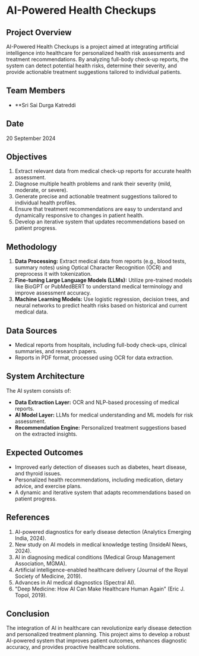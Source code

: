 # AI-Powered Health Checkups

## Project Overview
AI-Powered Health Checkups is a project aimed at integrating artificial intelligence into healthcare for personalized health risk assessments and treatment recommendations. By analyzing full-body check-up reports, the system can detect potential health risks, determine their severity, and provide actionable treatment suggestions tailored to individual patients.

## Team Members
- **Sri Sai Durga Katreddi

## Date
20 September 2024

## Objectives
1. Extract relevant data from medical check-up reports for accurate health assessment.
2. Diagnose multiple health problems and rank their severity (mild, moderate, or severe).
3. Generate precise and actionable treatment suggestions tailored to individual health profiles.
4. Ensure that treatment recommendations are easy to understand and dynamically responsive to changes in patient health.
5. Develop an iterative system that updates recommendations based on patient progress.

## Methodology
1. **Data Processing:** Extract medical data from reports (e.g., blood tests, summary notes) using Optical Character Recognition (OCR) and preprocess it with tokenization.
2. **Fine-tuning Large Language Models (LLMs):** Utilize pre-trained models like BioGPT or PubMedBERT to understand medical terminology and improve assessment accuracy.
3. **Machine Learning Models:** Use logistic regression, decision trees, and neural networks to predict health risks based on historical and current medical data.

## Data Sources
- Medical reports from hospitals, including full-body check-ups, clinical summaries, and research papers.
- Reports in PDF format, processed using OCR for data extraction.

## System Architecture
The AI system consists of:
- **Data Extraction Layer:** OCR and NLP-based processing of medical reports.
- **AI Model Layer:** LLMs for medical understanding and ML models for risk assessment.
- **Recommendation Engine:** Personalized treatment suggestions based on the extracted insights.

## Expected Outcomes
- Improved early detection of diseases such as diabetes, heart disease, and thyroid issues.
- Personalized health recommendations, including medication, dietary advice, and exercise plans.
- A dynamic and iterative system that adapts recommendations based on patient progress.

## References
1. AI-powered diagnostics for early disease detection (Analytics Emerging India, 2024).
2. New study on AI models in medical knowledge testing (InsideAI News, 2024).
3. AI in diagnosing medical conditions (Medical Group Management Association, MGMA).
4. Artificial intelligence-enabled healthcare delivery (Journal of the Royal Society of Medicine, 2019).
5. Advances in AI medical diagnostics (Spectral AI).
6. "Deep Medicine: How AI Can Make Healthcare Human Again" (Eric J. Topol, 2019).

## Conclusion
The integration of AI in healthcare can revolutionize early disease detection and personalized treatment planning. This project aims to develop a robust AI-powered system that improves patient outcomes, enhances diagnostic accuracy, and provides proactive healthcare solutions.
